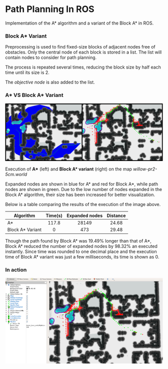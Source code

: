 # Path Planning In ROS

Implementation of the A\* algorithm and a variant of the Block A\* in ROS.

### Block A\* Variant

Preprocessing is used to find fixed-size blocks of adjacent nodes free of obstacles. Only the central node of each block is stored in a list. The list will contain nodes to consider for path planning. 

The process is repeated several times, reducing the block size by half each time until its size is 2.

The *objective node* is also added to the list.

### A\* VS Block A\* Variant

![Comparison](https://raw.githubusercontent.com/FedericoGarciaGarcia/PathPlanningInROS/master/PathPlanningInROS/Pictures/3_a.png)

Execution of **A\*** (left) and **Block A\* variant** (right) on the map *willow-pr2-5cm.world*

Expanded nodes are shown in blue for A\* and red for Block A\*, while path nodes are shown in green. Due to the low number of nodes expanded in the Block A\* algorithm, their size has been increased for better visualization.

Below is a table comparing the results of the execution of the image above.

| **Algorithm**     | **Time(s)** | **Expanded nodes** | **Distance** |
|-------------------|:-----------:|:------------------:|:------------:|
| A\*               | 117.8       | 28149              | 24.68        |
| Block A\* Variant | 0           | 473                | 29.48        |


Though the path found by Block A\* was 19.49% longer than that of A\*, Block A\* reduced the number of expanded nodes by 98.32% an executed instantly. Since time was rounded to one decimal place and the execution time of Block A\* variant was just a few milliseconds, its time is shown as 0.

### In action

![Title](https://raw.githubusercontent.com/FedericoGarciaGarcia/PathPlanningInROS/master/PathPlanningInROS/Pictures/3_ba256.png)